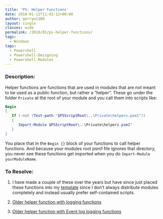 ```yaml
---
title: 'PS: Helper Functions'
date: 2018-01-12T11:42:12+00:00
author: gerryw1389
layout: single
classes: wide
permalink: /2018/01/ps-helper-functions/
tags:
  - Windows
tags:
  - Powershell
  - Powershell-Designing
  - Powershell-Modules
---
```

<!--more-->

### Description:

Helper functions are functions that are used in modules that are not meant to be used as a public function, but rather a &#8220;helper&#8221;. These go under the folder `Private` at the root of your module and you call them into scripts like:

   ```powershell
   Begin
   {
      If (-not (Test-path "$PSScriptRoot\..\Private\helpers.psm1"))
      {
         Import-Module $PSScriptRoot\..\Private\helpers.psm1"
      }
   }
   ```

You place that in the `Begin {}` block of your functions to call helper functions. And because your modules root psm1 file ignores that directory, you never see these functions get imported when you do `Import-Module yourModuleName`.

### To Resolve:

1. I have made a couple of these over the years but have since just placed these functions into my [template](https://github.com/gerryw1389/powershell/blob/main/Other/templates/_current-template-w-logging.ps1) since I don't always distribute modules completely and instead usually prefer self-contained scripts.

2. [Older helper function with logging functions](https://github.com/gerryw1389/powershell/blob/main/Other/templates/old-helpers-w-logging.psm1)

3. [Older helper function with Event log logging functions](https://github.com/gerryw1389/powershell/blob/main/Other/templates/old-helpers-w-eventlog.psm1)
